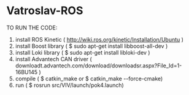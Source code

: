 # Vatroslav-ROS
TO RUN THE CODE:

1) install ROS Kinetic ( http://wiki.ros.org/kinetic/Installation/Ubuntu )
2) install Boost library ( $ sudo apt-get install libboost-all-dev )
3) install Loki library ( $ sudo apt-get install libloki-dev )
4) install Advantech CAN driver ( downloadt.advantech.com/download/downloadsr.aspx?File_Id=1-16BU145 )
5) compile ( $ catkin_make or $ catkin_make --force-cmake)
6) run ( $ rosrun src/VIV/launch/pok4.launch)
